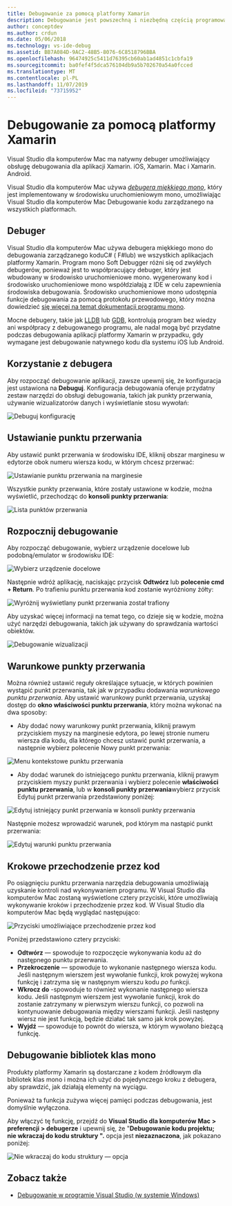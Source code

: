 ```yaml
---
title: Debugowanie za pomocą platformy Xamarin
description: Debugowanie jest powszechną i niezbędną częścią programowania. Jako dojrzały IDE Visual Studio dla komputerów Mac zawiera cały zestaw funkcji, które ułatwiają debugowanie. Z bezpiecznego debugowania do wizualizacji danych w tym artykule wyjaśniono, jak używać pełnego potencjału debugowania w Visual Studio dla komputerów Mac.
author: conceptdev
ms.author: crdun
ms.date: 05/06/2018
ms.technology: vs-ide-debug
ms.assetid: BB7A084D-9AC2-48B5-8076-6C8518796BBA
ms.openlocfilehash: 96474925c5411d76395cb60ab1ad4851c1cbfa19
ms.sourcegitcommit: ba0fef4f5dca576104db9a5b702670a54a0fcced
ms.translationtype: MT
ms.contentlocale: pl-PL
ms.lasthandoff: 11/07/2019
ms.locfileid: "73715952"
---
```

# <a name="debugging-with-xamarin"></a>Debugowanie za pomocą platformy Xamarin

Visual Studio dla komputerów Mac ma natywny debuger umożliwiający obsługę debugowania dla aplikacji Xamarin. iOS, Xamarin. Mac i Xamarin. Android.

Visual Studio dla komputerów Mac używa [*debugera miękkiego mono*](https://www.mono-project.com/docs/advanced/runtime/docs/soft-debugger/), który jest implementowany w środowisku uruchomieniowym mono, umożliwiając Visual Studio dla komputerów Mac Debugowanie kodu zarządzanego na wszystkich platformach.

## <a name="the-debugger"></a>Debuger

Visual Studio dla komputerów Mac używa debugera miękkiego mono do debugowania zarządzanego koduC# ( F#lub) we wszystkich aplikacjach platformy Xamarin. Program mono Soft Debugger różni się od zwykłych debugerów, ponieważ jest to współpracujący debuger, który jest wbudowany w środowisko uruchomieniowe mono. wygenerowany kod i środowisko uruchomieniowe mono współdziałają z IDE w celu zapewnienia środowiska debugowania. Środowisko uruchomieniowe mono udostępnia funkcje debugowania za pomocą protokołu przewodowego, który można dowiedzieć [się więcej na temat dokumentacji programu mono](https://www.mono-project.com/docs/advanced/runtime/docs/soft-debugger-wire-format/).

Mocne debugery, takie jak [LLDB](https://lldb.llvm.org/index.html) lub [GDB](https://www.gnu.org/software/gdb/), kontrolują program bez wiedzy ani współpracy z debugowanego programu, ale nadal mogą być przydatne podczas debugowania aplikacji platformy Xamarin w przypadku, gdy wymagane jest debugowanie natywnego kodu dla systemu iOS lub Android.

## <a name="using-the-debugger"></a>Korzystanie z debugera

Aby rozpocząć debugowanie aplikacji, zawsze upewnij się, że konfiguracja jest ustawiona na **Debuguj**. Konfiguracja debugowania oferuje przydatny zestaw narzędzi do obsługi debugowania, takich jak punkty przerwania, używanie wizualizatorów danych i wyświetlanie stosu wywołań:

![Debuguj konfigurację](media/debugging-image_0.png)

## <a name="setting-a-breakpoint"></a>Ustawianie punktu przerwania

Aby ustawić punkt przerwania w środowisku IDE, kliknij obszar marginesu w edytorze obok numeru wiersza kodu, w którym chcesz przerwać:

![Ustawianie punktu przerwania na marginesie](media/debugging-image0.png)

Wszystkie punkty przerwania, które zostały ustawione w kodzie, można wyświetlić, przechodząc do **konsoli punkty przerwania**:

![Lista punktów przerwania](media/debugging-image0a.png)

## <a name="start-debugging"></a>Rozpocznij debugowanie

Aby rozpocząć debugowanie, wybierz urządzenie docelowe lub podobną/emulator w środowisku IDE:

![Wybierz urządzenie docelowe](media/debugging-image1.png)

Następnie wdróż aplikację, naciskając przycisk **Odtwórz** lub **polecenie cmd + Return**. Po trafieniu punktu przerwania kod zostanie wyróżniony żółty:

![Wyróżnij wyświetlany punkt przerwania został trafiony](media/debugging-image2.png)

Aby uzyskać więcej informacji na temat tego, co dzieje się w kodzie, można użyć narzędzi debugowania, takich jak używany do sprawdzania wartości obiektów.

![Debugowanie wizualizacji](media/debugging-image3.png)

## <a name="conditional-breakpoints"></a>Warunkowe punkty przerwania

Można również ustawić reguły określające sytuacje, w których powinien wystąpić punkt przerwania, tak jak w przypadku dodawania *warunkowego punktu przerwania*. Aby ustawić warunkowy punkt przerwania, uzyskaj dostęp do **okno właściwości punktu przerwania**, który można wykonać na dwa sposoby:

* Aby dodać nowy warunkowy punkt przerwania, kliknij prawym przyciskiem myszy na marginesie edytora, po lewej stronie numeru wiersza dla kodu, dla którego chcesz ustawić punkt przerwania, a następnie wybierz polecenie Nowy punkt przerwania:

 ![Menu kontekstowe punktu przerwania](media/debugging-image4.png)

* Aby dodać warunek do istniejącego punktu przerwania, kliknij prawym przyciskiem myszy punkt przerwania i wybierz polecenie **właściwości punktu przerwania**, lub w **konsoli punkty przerwania**wybierz przycisk Edytuj punkt przerwania przedstawiony poniżej:

 ![Edytuj istniejący punkt przerwania w konsoli punkty przerwania](media/debugging-image5.png)

Następnie możesz wprowadzić warunek, pod którym ma nastąpić punkt przerwania:

 ![Edytuj warunki punktu przerwania](media/debugging-image6.png)

## <a name="stepping-through-code"></a>Krokowe przechodzenie przez kod

Po osiągnięciu punktu przerwania narzędzia debugowania umożliwiają uzyskanie kontroli nad wykonywaniem programu. W Visual Studio dla komputerów Mac zostaną wyświetlone cztery przyciski, które umożliwiają wykonywanie kroków i przechodzenie przez kod. W Visual Studio dla komputerów Mac będą wyglądać następująco:

 ![Przyciski umożliwiające przechodzenie przez kod](media/debugging-image7.png)

Poniżej przedstawiono cztery przyciski:

* **Odtwórz** — spowoduje to rozpoczęcie wykonywania kodu aż do następnego punktu przerwania.
* **Przekroczenie** — spowoduje to wykonanie następnego wiersza kodu. Jeśli następnym wierszem jest wywołanie funkcji, krok powyżej wykona funkcję i zatrzyma się w następnym wierszu kodu *po* funkcji.
* **Wkrocz do** -spowoduje to również wykonanie następnego wiersza kodu. Jeśli następnym wierszem jest wywołanie funkcji, krok do zostanie zatrzymany w pierwszym wierszu funkcji, co pozwoli na kontynuowanie debugowania między wierszami funkcji. Jeśli następny wiersz nie jest funkcją, będzie działać tak samo jak krok powyżej.
* **Wyjdź** — spowoduje to powrót do wiersza, w którym wywołano bieżącą funkcję.

## <a name="debugging-monos-class-libraries"></a>Debugowanie bibliotek klas mono

Produkty platformy Xamarin są dostarczane z kodem źródłowym dla bibliotek klas mono i można ich użyć do pojedynczego kroku z debugera, aby sprawdzić, jak działają elementy na wyciągu.

Ponieważ ta funkcja zużywa więcej pamięci podczas debugowania, jest domyślnie wyłączona.

Aby włączyć tę funkcję, przejdź do **Visual Studio dla komputerów Mac > preferencji > debugerze** i upewnij się, że "**Debugowanie kodu projektu; nie wkraczaj do kodu struktury ".** opcja jest **niezaznaczona**, jak pokazano poniżej:

![Nie wkraczaj do kodu struktury — opcja](media/debugging-image8.png)

## <a name="see-also"></a>Zobacz także

- [Debugowanie w programie Visual Studio (w systemie Windows)](/visualstudio/debugger/)
